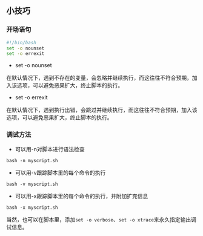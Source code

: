 ## 小技巧

### 开场语句

```bash
#!/bin/bash
set -o nounset
set -o errexit
```

* set -o nounset

在默认情况下，遇到不存在的变量，会忽略并继续执行，而这往往不符合预期，加入该选项，可以避免恶果扩大，终止脚本的执行。

* set -o errexit

在默认情况下，遇到执行出错，会跳过并继续执行，而这往往不符合预期，加入该选项，可以避免恶果扩大，终止脚本的执行。

### 调试方法

* 可以用-n对脚本进行语法检查

```shell
bash -n myscript.sh
```

* 可以用-v跟踪脚本里的每个命令的执行

```
bash -v myscript.sh
```

* 可以用-x跟踪脚本里的每个命令的执行，并附加扩充信息

```
bash -x myscript.sh
```

当然，也可以在脚本里，添加`set -o verbose`、`set -o xtrace`来永久指定输出调试信息。

